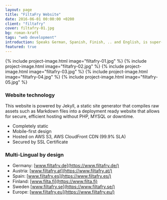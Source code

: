 ```yaml
---
layout: page
title: "FiltaFry Website"
date: 2016-06-01 00:00:00 +0200
client: "filtafry"
cover: filtafry-01.jpg
bg: roman-kraft
tags: "web development"
introduction: Speaks German, Spanish, Finish, .. and English, is super-fast and runs without server - of course.
featured: true
---
```


{% include project-image.html image="filtafry-01.jpg" %}
{% include project-image.html image="filtafry-02.jpg" %}
{% include project-image.html image="filtafry-03.jpg" %}
{% include project-image.html image="filtafry-04.jpg" %}
{% include project-image.html image="filtafry-05.jpg" %}

### Website technology

This website is powered by Jekyll, a static site generator that compiles raw assets such as Markdown files into a deployment ready website that allows for secure, efficient hosting without PHP, MYSQL or downtime.

- Completely static
- Mobile-first design
- Hosted on AWS S3, AWS CloudFront CDN (99.9% SLA)
- Secured by SSL Certificate

### Multi-Lingual by design

- Germany: [www.filtafry.de](https://www.filtafry.de/)
- Austria: [www.filtafry.at](https://www.filtafry.at/)
- Spain: [www.filtafry.es](https://www.filtafry.es/)
- Finland: [www.filta.fi](https://www.filta.fi)
- Sweden [www.filtafry.se](https://www.filtafry.se/)
- Europe: [www.filtafry.eu](https://www.filtafry.eu/)
